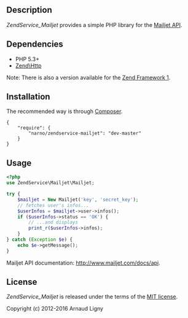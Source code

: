 ## Description

*ZendService_Mailjet* provides a simple PHP library for the [Mailjet API](http://www.mailjet.com/docs/api).

## Dependencies

* PHP 5.3+
* [Zend\Http](https://github.com/zendframework/Component_ZendHttp)

Note: There is also a version available for the [Zend Framework 1](https://github.com/Narno/ZendService_Mailjet/tree/zf1).

## Installation

The recommended way is through [Composer](https://getcomposer.org).
```
{
    "require": {
        "narno/zendservice-mailjet": "dev-master"
    }
}
```

## Usage

```php
<?php
use ZendService\Mailjet\Mailjet;

try {
    $mailjet = New Mailjet('key', 'secret_key');
    // fetches user's infos...
    $userInfos = $mailjet->user->infos();
    if ($userInfos->status == 'OK') {
        // ...and displays
        print_r($userInfos->infos);
    }
} catch (Exception $e) {
    echo $e->getMessage();
}
```

Mailjet API documentation: http://www.mailjet.com/docs/api.

## License

*ZendService_Mailjet* is released under the terms of the [MIT license](http://opensource.org/licenses/MIT).

Copyright (c) 2012-2016 Arnaud Ligny
